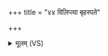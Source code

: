 +++
title = "४४ विलिप्त्या बृहस्पते"

+++
<details><summary>मूलम् (VS)</summary>

वि॑लि॒प्त्या बृ॑हस्पते॒ या च॑ सू॒तव॑शा व॒शा। तस्या॒ नाश्नी॑या॒दब्रा॑ह्मणो॒ य आ॒शंसे॑त॒ भूत्या॑म् ॥
</details>